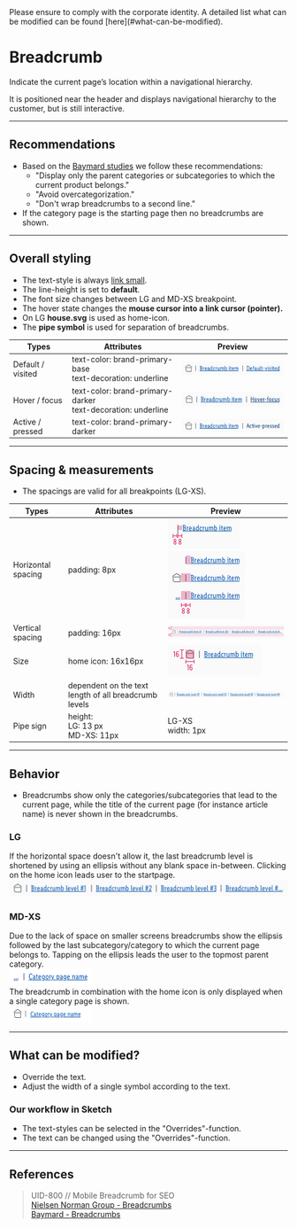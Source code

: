 <AlertInfo alertHeadline="Modifiable">
Please ensure to comply with the corporate identity. A detailed list what can be modified can be found [here](#what-can-be-modified).
</AlertInfo>

# Breadcrumb

Indicate the current page’s location within a navigational hierarchy.

It is positioned near the header and displays navigational hierarchy to the customer, but is still interactive.

---

## Recommendations

- Based on the [Baymard studies](#references) we follow these recommendations:
  - "Display only the parent categories or subcategories to which the current product belongs."
  - "Avoid overcategorization."
  - "Don't wrap breadcrumbs to a second line."
- If the category page is the starting page then no breadcrumbs are shown.

---

## Overall styling

- The text-style is always [link small](../../General/Link/Link.md#text-styles-small).
- The line-height is set to **default**.
- The font size changes between LG and MD-XS breakpoint.
- The hover state changes the **mouse cursor into a link cursor (pointer).**
- On LG  **house.svg** is used as home-icon.
- The **pipe symbol** is used for separation of breadcrumbs.

| Types | Attributes | Preview |
|---|---|---|
| Default / visited |  text-color: brand-primary-base<br>text-decoration: underline | ![Breadcrumb default-visited](assets/default-visited@1x.png) |
| Hover / focus |  text-color: brand-primary-darker<br>text-decoration: underline | ![Breadcrumb hover-focus](assets/hover-focus@1x.png) |
| Active / pressed |  text-color: brand-primary-darker | ![Breadcrumb active-pressed](assets/active-pressed@1x.png) |

---

## Spacing & measurements

- The spacings are valid for all breakpoints (LG-XS).

| Types | Attributes | Preview |
|---|---|---|
| Horizontal spacing | padding: 8px | ![Breadcrumb: horizontal-spacing](assets/measurements/horizontal-spacing@1x.png)<br>![Breadcrumb: seperator-size](assets/measurements/size/seperator@1x.png) |
| Vertical spacing | padding: 16px | ![Breadcrumb: vertical-spacing](assets/measurements/vertical-spacing@1x.png) |
| Size | home icon: 16x16px | ![Breadcrumb: icon-size](assets/measurements/size/icon@1x.png)|
| Width | dependent on the text length of all breadcrumb levels | ![Breadcrumb: complete](assets/measurements/complete@1x.png) |
| Pipe sign | height:<br>LG: 13 px <br> MD-XS: 11px | LG-XS<br>width: 1px |
---

## Behavior

- Breadcrumbs show only the categories/subcategories that lead to the current page, while the title of the current page (for instance article name) is never shown in the breadcrumbs.

### LG

If the horizontal space doesn't allow it, the last breadcrumb level is shortened by using an ellipsis without any blank space in-between. Clicking on the home icon leads user to the startpage. <br> ![Breadcrumb: behaviour ellipsis](assets/behaviour-ellipsis@1x.png)

### MD-XS

Due to the lack of space on smaller screens breadcrumbs show the ellipsis followed by the last subcategory/category to which the current page belongs to. Tapping on the ellipsis leads the user to the topmost parent category. <br> ![Breadcrumb: behaviour](assets/behaviour-xs-ellipsis@1x.png)<br> The breadcrumb in combination with the home icon is only displayed when a single category page is shown.<br>![Breadcrumb: behaviour](assets/behaviour-xs-home@1x.png)

---

## What can be modified?

- Override the text.
- Adjust the width of a single symbol according to the text.

### Our workflow in Sketch

- The text-styles can be selected in the "Overrides"-function.
- The text can be changed using the "Overrides"-function.

---

## References

> UID-800 // Mobile Breadcrumb for SEO<br>
[Nielsen Norman Group - Breadcrumbs](https://www.nngroup.com/articles/breadcrumbs/)<br>
[Baymard - Breadcrumbs](https://baymard.com/blog/implementing-mobile-hierarchy-breadcrumbs)
